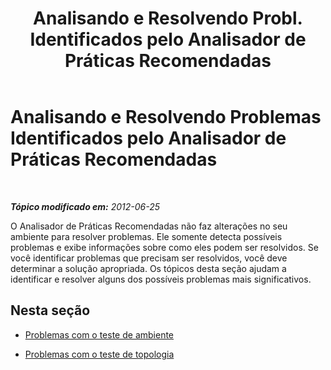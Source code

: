 ﻿---
title: "Analisando e Resolvendo Probl. Identificados pelo Analisador de Práticas Recomendadas"
TOCTitle: "Analisando e Resolvendo Probl. Identificados pelo Analisador de Práticas Recomendadas"
ms:assetid: ee04c711-bee2-487f-94b7-16566a8961e4
ms:mtpsurl: https://technet.microsoft.com/pt-br/library/Gg591353(v=OCS.15)
ms:contentKeyID: 49308520
ms.date: 05/19/2016
mtps_version: v=OCS.15
ms.translationtype: HT
---

# Analisando e Resolvendo Problemas Identificados pelo Analisador de Práticas Recomendadas

 

_**Tópico modificado em:** 2012-06-25_

O Analisador de Práticas Recomendadas não faz alterações no seu ambiente para resolver problemas. Ele somente detecta possíveis problemas e exibe informações sobre como eles podem ser resolvidos. Se você identificar problemas que precisam ser resolvidos, você deve determinar a solução apropriada. Os tópicos desta seção ajudam a identificar e resolver alguns dos possíveis problemas mais significativos.

## Nesta seção

  - [Problemas com o teste de ambiente](lync-server-2013-issues-with-the-environment-test.md)

  - [Problemas com o teste de topologia](lync-server-2013-issues-with-the-topology-test.md)

